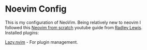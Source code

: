 # Noevim Config

This is my configuration of NeoVim. Being relatively new to neovim I followed this
[Neovim from scratch](https://youtu.be/ZjMzBd1Dqz8?si=NLO6BBcMtq_74XgY) youtube guide from
[Radley Lewis](https://github.com/radleylewis). Installed plugins:

[Lazy.nvim](https://github.com/folke/lazy.nvim) - For plugin management.
